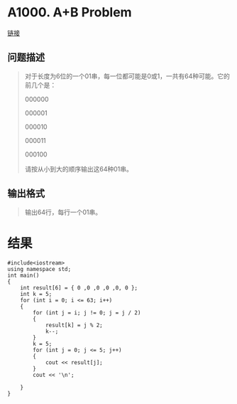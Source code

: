 # A1000. A+B Problem
[链接](http://www.tsinsen.com/A1001)
## 问题描述
> 对于长度为6位的一个01串，每一位都可能是0或1，一共有64种可能。它的前几个是：
> 
> 000000
> 
> 000001
> 
> 000010
> 
> 000011
> 
> 000100
> 
> 请按从小到大的顺序输出这64种01串。

## 输出格式
> 输出64行，每行一个01串。

# 结果
    #include<iostream>
    using namespace std;
    int main()
    {
    	int result[6] = { 0 ,0 ,0 ,0 ,0, 0 };
    	int k = 5;
    	for (int i = 0; i <= 63; i++)
    	{
    		for (int j = i; j != 0; j = j / 2)
    		{
    			result[k] = j % 2;
    			k--;
    		}
    		k = 5;
    		for (int j = 0; j <= 5; j++)
    		{
    			cout << result[j];
    		}
    		cout << '\n';
    		
    	}
    }